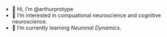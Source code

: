 - 👋 Hi, I’m @arthurprotype
- 👀 I’m interested in compuational neuroscience and cognitive neuroscience.
- 🌱 I’m currently learning *Neuronal Dynamics*.




